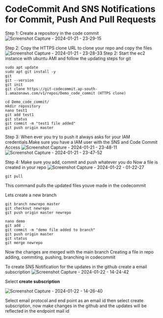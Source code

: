 
# CodeCommit And SNS Notifications for Commit, Push And Pull Requests 

Step 1: Create a repository in the code commit 
![Screenshot Capture - 2024-01-21 - 23-29-15](https://github.com/keedevops/codecommit/assets/155215036/96fc1cff-e065-4b79-9374-28796ac1261c)

Step 2: Copy the HTTPS clone URL to clone your repo and copy the files
![Screenshot Capture - 2024-01-21 - 23-28-33](https://github.com/keedevops/codecommit/assets/155215036/ac4d145d-fcb4-4e53-8582-e6bda2b7714b)
Step 2: Start the ec2 instance with ubuntu AMI and follow the updating steps for git

```
sudo apt update 
sudo apt git install -y
git
git --version
git init
git clone https://git-codecommit.ap-south-1.amazonaws.com/v1/repos/Demo_code_commit (HTTPS clone)

```

```
cd Demo_code_commit/
mkdir repository
nano test1
git add test1
git status
git commit -m "test1 file added"
git push origin master

```
Step 3: When ever you try to push it always asks for your IAM credentials.Make sure you have a IAM user with the SNS and Code Commit Access
![Screenshot Capture - 2024-01-21 - 23-48-11](https://github.com/keedevops/codecommit/assets/155215036/c2c0a703-6c91-4385-a54e-f0b0628d4599)
![Screenshot Capture - 2024-01-21 - 23-47-52](https://github.com/keedevops/codecommit/assets/155215036/84c16f75-0b51-436f-82ac-44e858dab7cf)

Step 4: Make sure you add, commit and push whatever you do 
Now a file is created in your repo
![Screenshot Capture - 2024-01-22 - 01-22-27](https://github.com/keedevops/codecommit/assets/155215036/8a3d4e5f-3e6b-40a7-a024-5fd8cdb9c907)
```
git pull

```
This command pulls the updated files youve made in the codecommit 

Lets create a new branch 
```
git branch newrepo master
git checkout newrepo
git push origin master newrepo

nano demo
git add .
git commit -m "demo file added to branch"
git push origin master
git status
git merge newrepo

```
Now the changes are merged with the main branch 
Creating a file in repo adding, commiting, pushing, branching in codecommit

To create SNS Notification for the updates in the github create a email subscription
![Screenshot Capture - 2024-01-22 - 14-24-42](https://github.com/keedevops/codecommit/assets/155215036/16b8581d-4873-4a84-aa9e-376367b37864)


Select  **create subscription**  

![Screenshot Capture - 2024-01-22 - 14-26-40](https://github.com/keedevops/codecommit/assets/155215036/0bbf3528-01d9-40c7-86e3-5f083672c50c)

Select email protocol and end point as an email id then select create subscription, now make changes in the github and the updates will be reflected in the endpoint mail id



